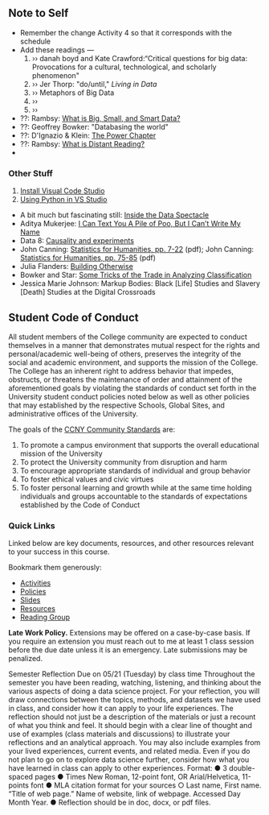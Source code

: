 ## Note to Self

* Remember the change Activity 4 so that it corresponds with the schedule
* Add these readings — 
  1.  ›› danah boyd and Kate Crawford:“Critical questions for big data:  Provocations for a cultural, technological, and scholarly phenomenon"
  2. ›› Jer Thorp: "do/until," *Living in Data*
  3. ›› Metaphors of Big Data
  4. ›› 
  5. ›› 
* ??: Rambsy: [What is Big, Small, and Smart Data?](https://uta.pressbooks.pub/datanotebook/chapter/1-2-contextualizing-data/)
* ??: Geoffrey Bowker: "Databasing the world"
* ??: D'Ignazio & Klein: [The Power Chapter](https://data-feminism.mitpress.mit.edu/pub/frfa9szd/release/6)
* ??: Rambsy: [What is Distant Reading?](https://uta.pressbooks.pub/datanotebook/chapter/1-4-distant-reading/)
* 

### Other Stuff

1. [Install Visual Code Studio](https://code.visualstudio.com/) 
2. [Using Python in VS Studio](https://code.visualstudio.com/docs/python/python-tutorial)

* A bit much but fascinating still: [Inside the Data Spectacle](https://journals-sagepub-com.ezproxy.gc.cuny.edu/doi/epub/10.1177/1527476414547774)
* Aditya Mukerjee: [I Can Text You A Pile of Poo, But I Can’t Write My Name](https://modelviewculture.com/pieces/i-can-text-you-a-pile-of-poo-but-i-cant-write-my-name)
* Data 8: [Causality and experiments](https://inferentialthinking.com/chapters/02/causality-and-experiments.html)
* John Canning: [Statistics for Humanities, pp. 7-22](http:///assets/pdf/StatisticsforHumanities_722.pdf) (pdf); John Canning: [Statistics for Humanities, pp. 75-85](http:///assets/pdf/StatisticsforHumanities_7585.pdf) (pdf)
* Julia Flanders: [Building Otherwise](https://dhdebates.gc.cuny.edu/read/untitled-4e08b137-aec5-49a4-83c0-38258425f145/section/f627035f-5fd0-4bd6-ad74-361374ed9a2a)
* Bowker and Star: [Some Tricks of the Trade in Analyzing Classification](/assets/pdf/sorting-things-out.pdf) 
* Jessica Marie Johnson: Markup Bodies: Black [Life] Studies and Slavery [Death] Studies at the Digital Crossroads



## Student Code of Conduct

All student members of the College community are expected to  conduct themselves in a manner that demonstrates mutual respect for the  rights and personal/academic well-being of others, preserves the  integrity of the social and academic environment, and supports the  mission of the College. The College has an inherent right to address  behavior that impedes, obstructs, or threatens the maintenance of order  and attainment of the aforementioned goals by violating the standards of conduct set forth in the University student conduct policies noted  below as well as other policies that may established by the respective  Schools, Global Sites, and administrative offices of the University. 

The goals of the [CCNY Community Standards](https://www.ccny.cuny.edu/studentaffairs/community-standards) are:

1. To promote a campus environment that supports the overall educational mission of the University
2. To protect the University community from disruption and harm
3. To encourage appropriate standards of individual and group behavior
4. To foster ethical values and civic virtues
5. To foster personal learning and growth while at the same time holding  individuals and groups accountable to the standards of expectations  established by the Code of Conduct





### Quick Links

Linked below are key documents, resources, and other resources relevant to your success in this course.

Bookmark them generously:

* [Activities](/activity)
* [Policies](/policies)
* [Slides](/slides)
* [Resources](/additional_resources)
* [Reading Group](https://hypothes.is/groups/yKvGZkjg/csc10800-annotation-group)


**Late Work Policy.** Extensions may be offered on a case-by-case basis. If you require an extension you must reach out to me at least 1 class session before the due date unless it is an emergency. Late submissions may be penalized.   

Semester Reflection
Due on 05/21 (Tuesday) by class time
Throughout the semester you have been reading, watching, listening, and thinking about the
various aspects of doing a data science project. For your reflection, you will draw
connections between the topics, methods, and datasets we have used in class, and
consider how it can apply to your life experiences.
The reflection should not just be a description of the materials or just a recount of what you think
and feel. It should begin with a clear line of thought and use of examples (class materials and
discussions) to illustrate your reflections and an analytical approach. You may also include
examples from your lived experiences, current events, and related media. Even if you do not
plan to go on to explore data science further, consider how what you have learned in class can
apply to other experiences.
Format:
● 3 double-spaced pages
● Times New Roman, 12-point font, OR Arial/Helvetica, 11-points font
● MLA citation format for your sources
○ Last name, First name. “Title of web page.” Name of website, link of webpage.
Accessed Day Month Year.
● Reflection should be in doc, docx, or pdf files.
